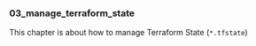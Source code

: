 ### 03_manage_terraform_state ###

This chapter is about how to manage Terraform State (`*.tfstate`)